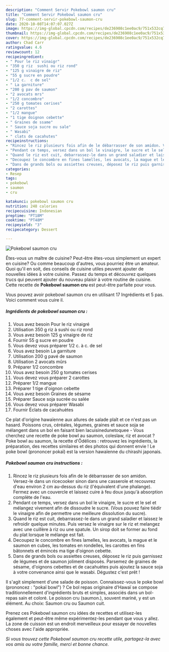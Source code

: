 ```yaml
---
description: "Comment Servir Pokebowl saumon cru"
title: "Comment Servir Pokebowl saumon cru"
slug: 77-comment-servir-pokebowl-saumon-cru
date: 2020-10-08T14:07:07.027Z
image: https://img-global.cpcdn.com/recipes/de236908c1ee0ac9/751x532cq70/pokebowl-saumon-cru-photo-principale-de-la-recette.jpg
thumbnail: https://img-global.cpcdn.com/recipes/de236908c1ee0ac9/751x532cq70/pokebowl-saumon-cru-photo-principale-de-la-recette.jpg
cover: https://img-global.cpcdn.com/recipes/de236908c1ee0ac9/751x532cq70/pokebowl-saumon-cru-photo-principale-de-la-recette.jpg
author: Chad Carr
ratingvalue: 4.6
reviewcount: 12
recipeingredient:
- " Pour le riz vinaigr"
- "350 g riz  sushi ou riz rond"
- "125 g vinaigre de riz"
- "55 g sucre en poudre"
- "1/2 c.  c de sel"
- " La garniture"
- "200 g pav de saumon"
- "2 avocats mrs"
- "1/2 concombre"
- "250 g tomates cerises"
- "2 carottes"
- "1/2 mangue"
- "1 tige doignon cebette"
- " Graines de ssame"
- " Sauce soja sucre ou sale"
- " Wasabi"
- " clats de cacahutes"
recipeinstructions:
- "Rincez le riz plusieurs fois afin de le débarrasser de son amidon. Versez-le dans un ricecooker sinon dans une casserole et recouvrez d&#39;eau environ 2 cm au-dessus du riz (l&#39;équivalent d&#39;une phalange). Fermez avec un couvercle et laissez cuire à feu doux jusqu&#39;à absorption complète de l&#39;eau."
- "Pendant ce temps, versez dans un bol le vinaigre, le sucre et le sel et mélangez vivement afin de dissoudre le sucre. (Vous pouvez faire tiédir le vinaigre afin de permettre une meilleure dissolution du sucre)."
- "Quand le riz est cuit, debarrassez-le dans un grand saladier et laissez le refroidir quelque minutes. Puis versez le vinaigre sur le riz et melangez avec une cuillère à riz ou une spatule. Un sirop doit se former au fond du plat lorsque le mélange est fait."
- "Decoupez le concombre en fines lamelles, les avocats, la mague et le saumon en cubes, les tomates en rondelles, les carottes en fins bâtonnets et émincés ma tige d&#39;oignon cebette."
- "Dans de grands bols ou assiettes creuses, déposez le riz puis garnissez de légumes et de saumon joliment disposés. Parsemez de graines de sésame, d&#39;oignons cebettes et de cacahuètes puis ajoutez la sauce soja à votre convenance ainsi que le wasabi. Dégustez c&#39;est prêt !"
categories:
- Resep
tags:
- pokebowl
- saumon
- cru

katakunci: pokebowl saumon cru 
nutrition: 248 calories
recipecuisine: Indonesian
preptime: "PT18M"
cooktime: "PT48M"
recipeyield: "3"
recipecategory: Dessert

---
```



![Pokebowl saumon cru](https://img-global.cpcdn.com/recipes/de236908c1ee0ac9/751x532cq70/pokebowl-saumon-cru-photo-principale-de-la-recette.jpg)

Êtes-vous un maître de cuisine? Peut-être êtes-vous simplement un expert en cuisine? Ou comme beaucoup d'autres, vous pourriez être un amateur. Quoi qu'il en soit, des conseils de cuisine utiles peuvent ajouter de nouvelles idées à votre cuisine. Passez du temps et découvrez quelques trucs qui peuvent ajouter du nouveau plaisir à votre routine de cuisine. Cette recette de <strong> Pokebowl saumon cru </strong> est peut-être parfaite pour vous.

<!--inarticleads1-->

Vous pouvez avoir pokebowl saumon cru en utilisant 17 Ingrédients et 5 pas. Voici comment vous cuire il.

##### Ingrédients de pokebowl saumon cru :

1. Vous avez besoin  Pour le riz vinaigré
1. Utilisation 350 g riz à sushi ou riz rond
1. Vous avez besoin 125 g vinaigre de riz
1. Fournir 55 g sucre en poudre
1. Vous devez vous préparer 1/2 c. à c. de sel
1. Vous avez besoin  La garniture
1. Utilisation 200 g pavé de saumon
1. Utilisation 2 avocats mûrs
1. Préparer 1/2 concombre
1. Vous avez besoin 250 g tomates cerises
1. Vous devez vous préparer 2 carottes
1. Préparer 1/2 mangue
1. Préparer 1 tige d&#39;oignon cebette
1. Vous avez besoin  Graines de sésame
1. Préparer  Sauce soja sucrée ou salée
1. Vous devez vous préparer  Wasabi
1. Fournir  Éclats de cacahuètes


Ce plat d&#39;origine hawaïenne aux allures de salade plaît et ce n&#39;est pas un hasard. Poissons crus, céréales, légumes, graines et sauce soja se mélangent dans un bol en faisant bien lacuisinedunetoquee - Vous cherchez une recette de poke bowl au saumon, coleslaw, riz et avocat ? Poke bowl au saumon, la recette d&#39;Ôdélices : retrouvez les ingrédients, la préparation, des recettes similaires et des photos qui donnent envie ! Le poke bowl (prononcer pokaï) est la version hawaïenne du chirashi japonais. 

<!--inarticleads2-->

##### Pokebowl saumon cru instructions :

1. Rincez le riz plusieurs fois afin de le débarrasser de son amidon. Versez-le dans un ricecooker sinon dans une casserole et recouvrez d&#39;eau environ 2 cm au-dessus du riz (l&#39;équivalent d&#39;une phalange). Fermez avec un couvercle et laissez cuire à feu doux jusqu&#39;à absorption complète de l&#39;eau.
1. Pendant ce temps, versez dans un bol le vinaigre, le sucre et le sel et mélangez vivement afin de dissoudre le sucre. (Vous pouvez faire tiédir le vinaigre afin de permettre une meilleure dissolution du sucre).
1. Quand le riz est cuit, debarrassez-le dans un grand saladier et laissez le refroidir quelque minutes. Puis versez le vinaigre sur le riz et melangez avec une cuillère à riz ou une spatule. Un sirop doit se former au fond du plat lorsque le mélange est fait.
1. Decoupez le concombre en fines lamelles, les avocats, la mague et le saumon en cubes, les tomates en rondelles, les carottes en fins bâtonnets et émincés ma tige d&#39;oignon cebette.
1. Dans de grands bols ou assiettes creuses, déposez le riz puis garnissez de légumes et de saumon joliment disposés. Parsemez de graines de sésame, d&#39;oignons cebettes et de cacahuètes puis ajoutez la sauce soja à votre convenance ainsi que le wasabi. Dégustez c&#39;est prêt !


Il s&#39;agit simplement d&#39;une salade de poisson. Connaissez-vous le poke bowl (prononcez : &#34;pokaï bowl&#34;) ? Ce bol repas originaire d&#39;Hawaï se compose traditionnellement d&#39;ingrédients bruts et simples, associés dans un bol-repas sain et coloré. Le poisson cru (saumon.), souvent mariné, y est un élément. Au choix: Saumon cru ou Saumon cuit. 

<!--inarticleads1-->

<p>
Prenez ces Pokebowl saumon cru idées de recettes et utilisez-les également et peut-être même expérimentez-les pendant que vous y allez. La zone de cuisson est un endroit merveilleux pour essayer de nouvelles choses avec l'aide appropriée.
</p>

<p>
<i>Si vous trouvez cette Pokebowl saumon cru recette utile, partagez-la avec vos amis ou votre famille, merci et bonne chance.</i>
</p>
